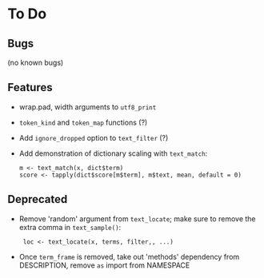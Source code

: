 To Do
=====

Bugs
----

 (no known bugs)


Features
--------

 * wrap.pad, width arguments to `utf8_print`

 * `token_kind` and `token_map` functions (?)

 * Add `ignore_dropped` option to `text_filter` (?)

 * Add demonstration of dictionary scaling with `text_match`:

       m <- text_match(x, dict$term)
       score <- tapply(dict$score[m$term], m$text, mean, default = 0)

Deprecated
----------
 * Remove 'random' argument from `text_locate`; make sure to remove the extra
   comma in `text_sample()`:

        loc <- text_locate(x, terms, filter,, ...)

 * Once `term_frame` is removed, take out 'methods' dependency from DESCRIPTION,
   remove `as` import from NAMESPACE
